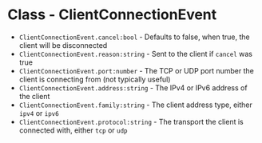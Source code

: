 # Class - ClientConnectionEvent
* `ClientConnectionEvent.cancel:bool` - Defaults to false, when true, the client will be disconnected
* `ClientConnectionEvent.reason:string` - Sent to the client if `cancel` was true
* `ClientConnectionEvent.port:number` - The TCP or UDP port number the client is connecting from (not typically useful)
* `ClientConnectionEvent.address:string` - The IPv4 or IPv6 address of the client
* `ClientConnectionEvent.family:string` - The client address type, either `ipv4` or `ipv6`
* `ClientConnectionEvent.protocol:string` - The transport the client is connected with, either `tcp` or `udp`
